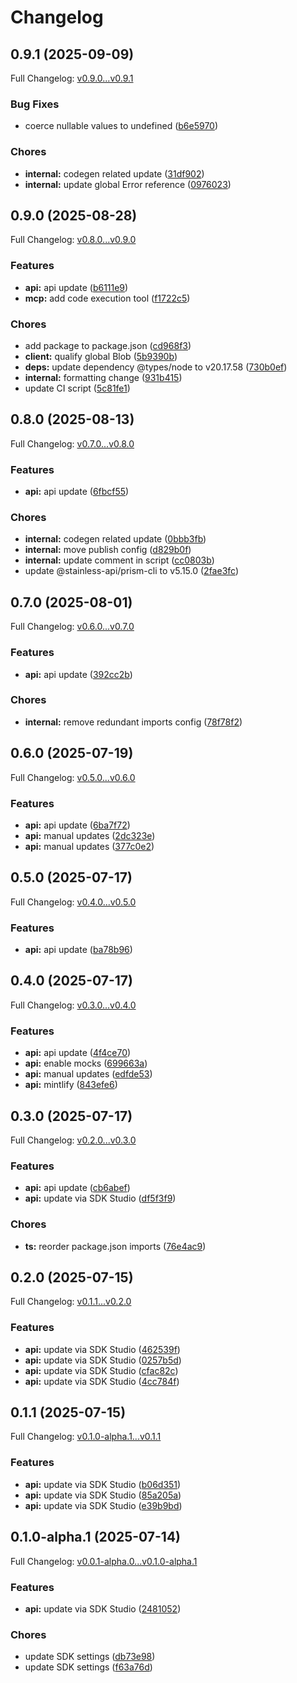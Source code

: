 # Changelog

## 0.9.1 (2025-09-09)

Full Changelog: [v0.9.0...v0.9.1](https://github.com/solvice/vrp-solver-sdk/compare/v0.9.0...v0.9.1)

### Bug Fixes

* coerce nullable values to undefined ([b6e5970](https://github.com/solvice/vrp-solver-sdk/commit/b6e59704c16d15fb57739081b6a6f55e551f5ba8))


### Chores

* **internal:** codegen related update ([31df902](https://github.com/solvice/vrp-solver-sdk/commit/31df9025e8f820ad5965f7adc9bb2cea1e861b3b))
* **internal:** update global Error reference ([0976023](https://github.com/solvice/vrp-solver-sdk/commit/0976023e7336a7f3c5377a9250e841dfb7069af8))

## 0.9.0 (2025-08-28)

Full Changelog: [v0.8.0...v0.9.0](https://github.com/solvice/vrp-solver-sdk/compare/v0.8.0...v0.9.0)

### Features

* **api:** api update ([b6111e9](https://github.com/solvice/vrp-solver-sdk/commit/b6111e9d063a38570c618199f5e15fccf7cabe22))
* **mcp:** add code execution tool ([f1722c5](https://github.com/solvice/vrp-solver-sdk/commit/f1722c520bf79cd0fd45a79a43897e175b20beff))


### Chores

* add package to package.json ([cd968f3](https://github.com/solvice/vrp-solver-sdk/commit/cd968f3fc7f79de1c2b3a34b81414fdca9bd21ff))
* **client:** qualify global Blob ([5b9390b](https://github.com/solvice/vrp-solver-sdk/commit/5b9390b39647081381ad107e52b1c81725e2fb95))
* **deps:** update dependency @types/node to v20.17.58 ([730b0ef](https://github.com/solvice/vrp-solver-sdk/commit/730b0ef928d25b7c960a1828768ecde604ef2dd7))
* **internal:** formatting change ([931b415](https://github.com/solvice/vrp-solver-sdk/commit/931b415abf0c38e0e0d8adf1bde3eeb3404bd35d))
* update CI script ([5c81fe1](https://github.com/solvice/vrp-solver-sdk/commit/5c81fe1de5ba594a8af19b0afc595e713f0f71b7))

## 0.8.0 (2025-08-13)

Full Changelog: [v0.7.0...v0.8.0](https://github.com/solvice/vrp-solver-sdk/compare/v0.7.0...v0.8.0)

### Features

* **api:** api update ([6fbcf55](https://github.com/solvice/vrp-solver-sdk/commit/6fbcf55e957c9bd2359179749d8266e4b8470387))


### Chores

* **internal:** codegen related update ([0bbb3fb](https://github.com/solvice/vrp-solver-sdk/commit/0bbb3fbfa88b29e776ed1fafcbc5dfe220924394))
* **internal:** move publish config ([d829b0f](https://github.com/solvice/vrp-solver-sdk/commit/d829b0fcf0dbb3c312b92ba26edd48227f87d223))
* **internal:** update comment in script ([cc0803b](https://github.com/solvice/vrp-solver-sdk/commit/cc0803bc7622834812836ec7f79e023f8129b99e))
* update @stainless-api/prism-cli to v5.15.0 ([2fae3fc](https://github.com/solvice/vrp-solver-sdk/commit/2fae3fc38a6bae27e8dc306dc1505c26536356cc))

## 0.7.0 (2025-08-01)

Full Changelog: [v0.6.0...v0.7.0](https://github.com/solvice/vrp-solver-sdk/compare/v0.6.0...v0.7.0)

### Features

* **api:** api update ([392cc2b](https://github.com/solvice/vrp-solver-sdk/commit/392cc2b99385c0190c6fee475a6cf34eb7be400b))


### Chores

* **internal:** remove redundant imports config ([78f78f2](https://github.com/solvice/vrp-solver-sdk/commit/78f78f21c2c87ccfa99e1cd3bcee93c5efd4b63e))

## 0.6.0 (2025-07-19)

Full Changelog: [v0.5.0...v0.6.0](https://github.com/solvice/vrp-solver-sdk/compare/v0.5.0...v0.6.0)

### Features

* **api:** api update ([6ba7f72](https://github.com/solvice/vrp-solver-sdk/commit/6ba7f727539789fb87e6b1e8ae47dd9bc8c97782))
* **api:** manual updates ([2dc323e](https://github.com/solvice/vrp-solver-sdk/commit/2dc323e222c3041a5e3c1c587253e5d3948cfced))
* **api:** manual updates ([377c0e2](https://github.com/solvice/vrp-solver-sdk/commit/377c0e21967d89a030c2bef9d9f934c00ebbf3e2))

## 0.5.0 (2025-07-17)

Full Changelog: [v0.4.0...v0.5.0](https://github.com/solvice/vrp-solver-sdk/compare/v0.4.0...v0.5.0)

### Features

* **api:** api update ([ba78b96](https://github.com/solvice/vrp-solver-sdk/commit/ba78b961c5f927f427b84bf6986738f44af1863b))

## 0.4.0 (2025-07-17)

Full Changelog: [v0.3.0...v0.4.0](https://github.com/solvice/vrp-solver-sdk/compare/v0.3.0...v0.4.0)

### Features

* **api:** api update ([4f4ce70](https://github.com/solvice/vrp-solver-sdk/commit/4f4ce709f31c17113ea34f81fadfa11ca2e31e70))
* **api:** enable mocks ([699663a](https://github.com/solvice/vrp-solver-sdk/commit/699663accab6f6a7ddf592ca69b6f093dc163e6b))
* **api:** manual updates ([edfde53](https://github.com/solvice/vrp-solver-sdk/commit/edfde533459da1a199e25522e99351dd100f68f2))
* **api:** mintlify ([843efe6](https://github.com/solvice/vrp-solver-sdk/commit/843efe6ec592ba4ac87e850653b82dc15c9e9f36))

## 0.3.0 (2025-07-17)

Full Changelog: [v0.2.0...v0.3.0](https://github.com/solvice/vrp-solver-sdk/compare/v0.2.0...v0.3.0)

### Features

* **api:** api update ([cb6abef](https://github.com/solvice/vrp-solver-sdk/commit/cb6abefa9eba0684a00a92024540a5fb8c5a3e72))
* **api:** update via SDK Studio ([df5f3f9](https://github.com/solvice/vrp-solver-sdk/commit/df5f3f9342e22328802cd9b5df31350d78b751bf))


### Chores

* **ts:** reorder package.json imports ([76e4ac9](https://github.com/solvice/vrp-solver-sdk/commit/76e4ac98d8baeb5f109e61c1764e1e19c3de6b43))

## 0.2.0 (2025-07-15)

Full Changelog: [v0.1.1...v0.2.0](https://github.com/solvice/vrp-solver-sdk/compare/v0.1.1...v0.2.0)

### Features

* **api:** update via SDK Studio ([462539f](https://github.com/solvice/vrp-solver-sdk/commit/462539f713aff7f24e82a04bbd5d3d157b3adaf5))
* **api:** update via SDK Studio ([0257b5d](https://github.com/solvice/vrp-solver-sdk/commit/0257b5d30b9243cad7af865e1820eae6af4c6ef1))
* **api:** update via SDK Studio ([cfac82c](https://github.com/solvice/vrp-solver-sdk/commit/cfac82c77e578d92dafa6a359b17943823b37aa5))
* **api:** update via SDK Studio ([4cc784f](https://github.com/solvice/vrp-solver-sdk/commit/4cc784ffcb52e1d82a613f59b462190358bb56f8))

## 0.1.1 (2025-07-15)

Full Changelog: [v0.1.0-alpha.1...v0.1.1](https://github.com/solvice/vrp-solver-sdk/compare/v0.1.0-alpha.1...v0.1.1)

### Features

* **api:** update via SDK Studio ([b06d351](https://github.com/solvice/vrp-solver-sdk/commit/b06d3514e75d57e5c0fc4e7b67e0a34a3b789d30))
* **api:** update via SDK Studio ([85a205a](https://github.com/solvice/vrp-solver-sdk/commit/85a205a390f8e5aecf9981080888ff684b528310))
* **api:** update via SDK Studio ([e39b9bd](https://github.com/solvice/vrp-solver-sdk/commit/e39b9bdcf0dcbc110d0040970b53fd3f7490eb7f))

## 0.1.0-alpha.1 (2025-07-14)

Full Changelog: [v0.0.1-alpha.0...v0.1.0-alpha.1](https://github.com/solvice/vrp-solver-sdk/compare/v0.0.1-alpha.0...v0.1.0-alpha.1)

### Features

* **api:** update via SDK Studio ([2481052](https://github.com/solvice/vrp-solver-sdk/commit/248105203eaca98ccbc0628a0e614326b1ec2e3f))


### Chores

* update SDK settings ([db73e98](https://github.com/solvice/vrp-solver-sdk/commit/db73e98cbc773046b117805f8ccc5edc3746a29e))
* update SDK settings ([f63a76d](https://github.com/solvice/vrp-solver-sdk/commit/f63a76dd716027c36e15f396fea3e4de8aae7ceb))
